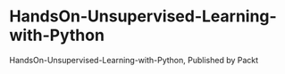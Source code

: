 # HandsOn-Unsupervised-Learning-with-Python
HandsOn-Unsupervised-Learning-with-Python, Published by Packt
